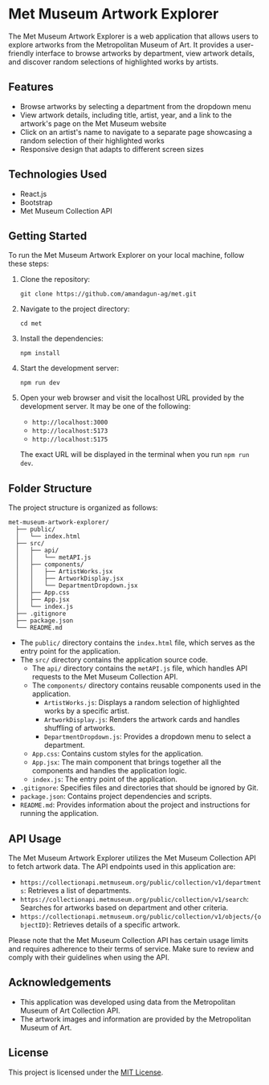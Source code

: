 # Met Museum Artwork Explorer

The Met Museum Artwork Explorer is a web application that allows users to explore artworks from the Metropolitan Museum of Art. It provides a user-friendly interface to browse artworks by department, view artwork details, and discover random selections of highlighted works by artists.

## Features

- Browse artworks by selecting a department from the dropdown menu
- View artwork details, including title, artist, year, and a link to the artwork's page on the Met Museum website
- Click on an artist's name to navigate to a separate page showcasing a random selection of their highlighted works
- Responsive design that adapts to different screen sizes

## Technologies Used

- React.js
- Bootstrap
- Met Museum Collection API

## Getting Started

To run the Met Museum Artwork Explorer on your local machine, follow these steps:

1. Clone the repository:
   ```
   git clone https://github.com/amandagun-ag/met.git
   ```

2. Navigate to the project directory:
   ```
   cd met
   ```

3. Install the dependencies:
   ```
   npm install
   ```

4. Start the development server:
   ```
   npm run dev
   ```

5. Open your web browser and visit the localhost URL provided by the development server. It may be one of the following:
   - `http://localhost:3000`
   - `http://localhost:5173`
   - `http://localhost:5175`

   The exact URL will be displayed in the terminal when you run `npm run dev`.

## Folder Structure

The project structure is organized as follows:

```
met-museum-artwork-explorer/
  ├── public/
  │   └── index.html
  ├── src/
  │   ├── api/
  │   │   └── metAPI.js
  │   ├── components/
  │   │   ├── ArtistWorks.jsx
  │   │   ├── ArtworkDisplay.jsx
  │   │   └── DepartmentDropdown.jsx
  │   ├── App.css
  │   ├── App.jsx
  │   └── index.js
  ├── .gitignore
  ├── package.json
  └── README.md
```

- The `public/` directory contains the `index.html` file, which serves as the entry point for the application.
- The `src/` directory contains the application source code.
  - The `api/` directory contains the `metAPI.js` file, which handles API requests to the Met Museum Collection API.
  - The `components/` directory contains reusable components used in the application.
    - `ArtistWorks.js`: Displays a random selection of highlighted works by a specific artist.
    - `ArtworkDisplay.js`: Renders the artwork cards and handles shuffling of artworks.
    - `DepartmentDropdown.js`: Provides a dropdown menu to select a department.
  - `App.css`: Contains custom styles for the application.
  - `App.jsx`: The main component that brings together all the components and handles the application logic.
  - `index.js`: The entry point of the application.
- `.gitignore`: Specifies files and directories that should be ignored by Git.
- `package.json`: Contains project dependencies and scripts.
- `README.md`: Provides information about the project and instructions for running the application.

## API Usage

The Met Museum Artwork Explorer utilizes the Met Museum Collection API to fetch artwork data. The API endpoints used in this application are:

- `https://collectionapi.metmuseum.org/public/collection/v1/departments`: Retrieves a list of departments.
- `https://collectionapi.metmuseum.org/public/collection/v1/search`: Searches for artworks based on department and other criteria.
- `https://collectionapi.metmuseum.org/public/collection/v1/objects/{objectID}`: Retrieves details of a specific artwork.

Please note that the Met Museum Collection API has certain usage limits and requires adherence to their terms of service. Make sure to review and comply with their guidelines when using the API.

## Acknowledgements

- This application was developed using data from the Metropolitan Museum of Art Collection API.
- The artwork images and information are provided by the Metropolitan Museum of Art.

## License

This project is licensed under the [MIT License](LICENSE).
